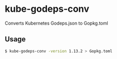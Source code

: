 # kube-godeps-conv
Converts Kubernetes Godeps.json to Gopkg.toml

## Usage

```sh
$ kube-godeps-conv -version 1.13.2 > Gopkg.toml
```
